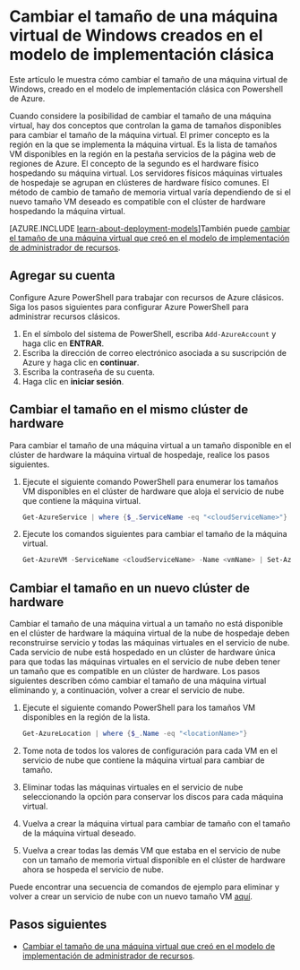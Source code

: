 <properties
    pageTitle="Cambiar el tamaño de una máquina virtual de Windows clásico | Microsoft Azure"
    description="Cambiar el tamaño de una máquina virtual de Windows creada en el modelo de implementación clásica con Powershell de Azure."
    services="virtual-machines-windows"
    documentationCenter=""
    authors="Drewm3"
    manager="timlt"
    editor=""
    tags="azure-service-management"/>

<tags
    ms.service="virtual-machines-windows"
    ms.workload="na"
    ms.tgt_pltfrm="vm-windows"
    ms.devlang="na"
    ms.topic="article"
    ms.date="10/19/2016"
    ms.author="drewm"/>


# <a name="resize-a-windows-vm-created-in-the-classic-deployment-model"></a>Cambiar el tamaño de una máquina virtual de Windows creados en el modelo de implementación clásica

Este artículo le muestra cómo cambiar el tamaño de una máquina virtual de Windows, creado en el modelo de implementación clásica con Powershell de Azure.

Cuando considere la posibilidad de cambiar el tamaño de una máquina virtual, hay dos conceptos que controlan la gama de tamaños disponibles para cambiar el tamaño de la máquina virtual. El primer concepto es la región en la que se implementa la máquina virtual. Es la lista de tamaños VM disponibles en la región en la pestaña servicios de la página web de regiones de Azure. El concepto de la segundo es el hardware físico hospedando su máquina virtual. Los servidores físicos máquinas virtuales de hospedaje se agrupan en clústeres de hardware físico comunes. El método de cambio de tamaño de memoria virtual varía dependiendo de si el nuevo tamaño VM deseado es compatible con el clúster de hardware hospedando la máquina virtual.

[AZURE.INCLUDE [learn-about-deployment-models](../../includes/learn-about-deployment-models-classic-include.md)]También puede [cambiar el tamaño de una máquina virtual que creó en el modelo de implementación de administrador de recursos](virtual-machines-windows-resize-vm.md).


## <a name="add-your-account"></a>Agregar su cuenta

Configure Azure PowerShell para trabajar con recursos de Azure clásicos. Siga los pasos siguientes para configurar Azure PowerShell para administrar recursos clásicos.

1. En el símbolo del sistema de PowerShell, escriba `Add-AzureAccount` y haga clic en **ENTRAR**. 
2. Escriba la dirección de correo electrónico asociada a su suscripción de Azure y haga clic en **continuar**. 
3. Escriba la contraseña de su cuenta. 
4. Haga clic en **iniciar sesión**. 


## <a name="resize-in-the-same-hardware-cluster"></a>Cambiar el tamaño en el mismo clúster de hardware

Para cambiar el tamaño de una máquina virtual a un tamaño disponible en el clúster de hardware la máquina virtual de hospedaje, realice los pasos siguientes.

1. Ejecute el siguiente comando PowerShell para enumerar los tamaños VM disponibles en el clúster de hardware que aloja el servicio de nube que contiene la máquina virtual.

    ```powershell
    Get-AzureService | where {$_.ServiceName -eq "<cloudServiceName>"}
    ```

2. Ejecute los comandos siguientes para cambiar el tamaño de la máquina virtual.

    ```powershell
    Get-AzureVM -ServiceName <cloudServiceName> -Name <vmName> | Set-AzureVMSize -InstanceSize <newVMSize> | Update-AzureVM
    ```

## <a name="resize-on-a-new-hardware-cluster"></a>Cambiar el tamaño en un nuevo clúster de hardware

Cambiar el tamaño de una máquina virtual a un tamaño no está disponible en el clúster de hardware la máquina virtual de la nube de hospedaje deben reconstruirse servicio y todas las máquinas virtuales en el servicio de nube. Cada servicio de nube está hospedado en un clúster de hardware única para que todas las máquinas virtuales en el servicio de nube deben tener un tamaño que es compatible en un clúster de hardware. Los pasos siguientes describen cómo cambiar el tamaño de una máquina virtual eliminando y, a continuación, volver a crear el servicio de nube.

1. Ejecute el siguiente comando PowerShell para los tamaños VM disponibles en la región de la lista. 

    ```powershell
    Get-AzureLocation | where {$_.Name -eq "<locationName>"}
    ```

2. Tome nota de todos los valores de configuración para cada VM en el servicio de nube que contiene la máquina virtual para cambiar de tamaño. 
3. Eliminar todas las máquinas virtuales en el servicio de nube seleccionando la opción para conservar los discos para cada máquina virtual.
4. Vuelva a crear la máquina virtual para cambiar de tamaño con el tamaño de la máquina virtual deseado.
5. Vuelva a crear todas las demás VM que estaba en el servicio de nube con un tamaño de memoria virtual disponible en el clúster de hardware ahora se hospeda el servicio de nube.

Puede encontrar una secuencia de comandos de ejemplo para eliminar y volver a crear un servicio de nube con un nuevo tamaño VM [aquí](https://github.com/Azure/azure-vm-scripts). 


## <a name="next-steps"></a>Pasos siguientes

- [Cambiar el tamaño de una máquina virtual que creó en el modelo de implementación de administrador de recursos](virtual-machines-windows-resize-vm.md).
